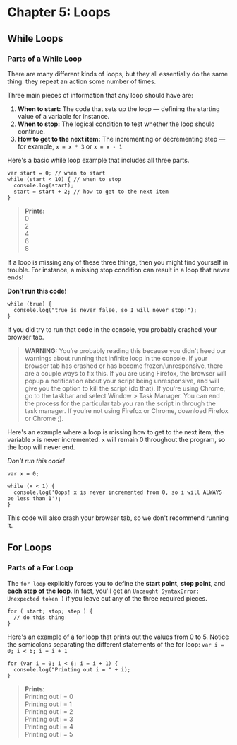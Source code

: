 # Chapter 5: Loops

## While Loops

### Parts of a While Loop

There are many different kinds of loops, but they all essentially do the same thing: they repeat an action some number of times.

Three main pieces of information that any loop should have are:

1.  **When to start:**  The code that sets up the loop — defining the starting value of a variable for instance.
2.  **When to stop:**  The logical condition to test whether the loop should continue.
3.  **How to get to the next item:**  The incrementing or decrementing step — for example,  `x = x * 3`  or  `x = x - 1`

Here's a basic while loop example that includes all three parts.

```
var start = 0; // when to start
while (start < 10) { // when to stop
  console.log(start);
  start = start + 2; // how to get to the next item
}

```

> **Prints:**  
> 0  
> 2  
> 4  
> 6  
> 8

If a loop is missing any of these three things, then you might find yourself in trouble. For instance, a missing stop condition can result in a loop that never ends!

**Don't run this code!**

```
while (true) {
  console.log("true is never false, so I will never stop!");
}

```

If you did try to run that code in the console, you probably crashed your browser tab.

> **WARNING:**  You’re probably reading this because you didn't heed our warnings about running that infinite loop in the console. If your browser tab has crashed or has become frozen/unresponsive, there are a couple ways to fix this. If you are using Firefox, the browser will popup a notification about your script being unresponsive, and will give you the option to kill the script (do that). If you're using Chrome, go to the taskbar and select Window > Task Manager. You can end the process for the particular tab you ran the script in through the task manager. If you’re not using Firefox or Chrome, download Firefox or Chrome ;).

Here's an example where a loop is missing how to get to the next item; the variable  `x`  is never incremented.  `x`  will remain 0 throughout the program, so the loop will never end.

_Don't run this code!_

```
var x = 0;

while (x < 1) {
  console.log('Oops! x is never incremented from 0, so i will ALWAYS be less than 1');
}

```

This code will also crash your browser tab, so we don't recommend running it.

## For Loops
### Parts of a For Loop
The  `for loop`  explicitly forces you to define the **start point**, **stop point**, and **each step of the loop**. In fact, you'll get an  `Uncaught SyntaxError: Unexpected token )`  if you leave out any of the three required pieces.

```
for ( start; stop; step ) {
  // do this thing
}

```

Here's an example of a for loop that prints out the values from 0 to 5. Notice the semicolons separating the different statements of the for loop:  `var i = 0; i < 6; i = i + 1`

```
for (var i = 0; i < 6; i = i + 1) {
  console.log("Printing out i = " + i);
}

```

> **Prints**:  
> Printing out i = 0  
> Printing out i = 1  
> Printing out i = 2  
> Printing out i = 3  
> Printing out i = 4  
> Printing out i = 5
<!--stackedit_data:
eyJoaXN0b3J5IjpbMjA4Mjc3MjEwM119
-->